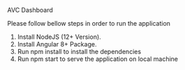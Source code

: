 AVC Dashboard

Please follow bellow steps in order to run the application
1) Install NodeJS (12+ Version).
2) Install Angular 8+ Package.
3) Run npm install to install the dependencies
4) Run npm start to serve the application on local machine
